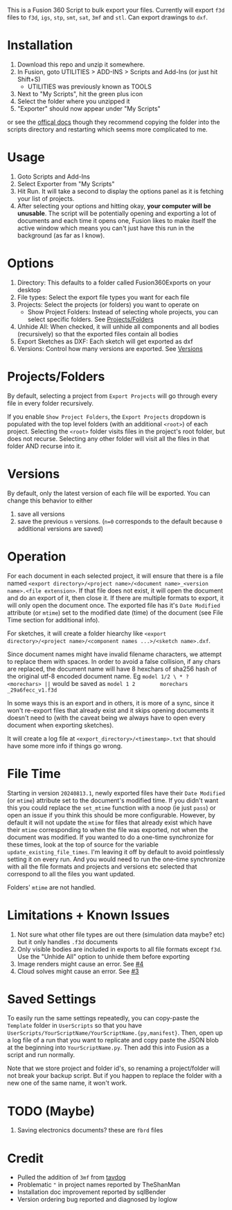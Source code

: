 This is a Fusion 360 Script to bulk export your files. Currently will export `f3d` files to `f3d`, `igs`, `stp`, `smt`, `sat`, `3mf` and `stl`. Can export drawings to `dxf`.

# Installation

1) Download this repo and unzip it somewhere.
2) In Fusion, goto UTILITIES > ADD-INS > Scripts and Add-Ins (or just hit Shift+S)
   * UTILITIES was previously known as TOOLS
3) Next to "My Scripts", hit the green plus icon
4) Select the folder where you unzipped it
5) "Exporter" should now appear under "My Scripts"

or see the [offical docs](https://www.autodesk.com/support/technical/article/caas/sfdcarticles/sfdcarticles/How-to-install-an-ADD-IN-and-Script-in-Fusion-360.html) though they recommend copying the folder into the scripts directory and restarting which seems more complicated to me.

# Usage

1) Goto Scripts and Add-Ins
2) Select Exporter from "My Scripts"
3) Hit Run. It will take a second to display the options panel as it is fetching your list of projects.
4) After selecting your options and hitting okay, **your computer will be unusable**. The script will be potentially opening and exporting a lot of documents and each time it opens one, Fusion likes to make itself the active window which means you can't just have this run in the background (as far as I know).

# Options

1) Directory: This defaults to a folder called Fusion360Exports on your desktop
2) File types: Select the export file types you want for each file
3) Projects: Select the projects (or folders) you want to operate on
    * Show Project Folders: Instead of selecting whole projects, you can select specific folders. See [Projects/Folders](#ProjectsFolders)
4) Unhide All: When checked, it will unhide all components and all bodies (recursively) so that the exported files contain all bodies
5) Export Sketches as DXF: Each sketch will get exported as dxf
6) Versions: Control how many versions are exported. See [Versions](#Versions)

# Projects/Folders

By default, selecting a project from `Export Projects` will go through every file in every folder recursively.

If you enable `Show Project Folders`, the `Export Projects` dropdown is populated with the top level folders (with an additional `<root>`) of each project. Selecting the `<root>` folder visits files in the project's root folder, but does not recurse. Selecting any other folder will visit all the files in that folder AND recurse into it.

# Versions

By default, only the latest version of each file will be exported. You can change this behavior to either
1) save all versions
2) save the previous `n` versions. (`n=0` corresponds to the default because `0` additional versions are saved)

# Operation

For each document in each selected project, it will ensure that there is a file named `<export directory>/<project name>/<document name>_<version name>.<file extension>`. If that file does not exist, it will open the document and do an export of it, then close it. If there are multiple formats to export, it will only open the document once. The exported file has it's `Date Modified` attribute (or `mtime`) set to the modified date (time) of the document (see File Time section for additional info).

For sketches, it will create a folder hiearchy like `<export directory>/<project name>/<component names ...>/<sketch name>.dxf`.

Since document names might have invalid filename characters, we attempt to replace them with spaces. In order to avoid a false collision, if any chars are replaced, the document name will have 8 hexchars of sha256 hash of the original utf-8 encoded document name. Eg `model 1/2 \ * ? <morechars> ||` would be saved as `model 1 2        morechars    _29a6fecc_v1.f3d`

In some ways this is an export and in others, it is more of a sync, since it won't re-export files that already exist and it skips opening documents it doesn't need to (with the caveat being we always have to open every document when exporting sketches).

It will create a log file at `<export_directory>/<timestamp>.txt` that should have some more info if things go wrong.

# File Time

Starting in version `20240813.1`, newly exported files have their `Date Modified` (or `mtime`) attribute set to the document's modified time. If you didn't want this you could replace the `set_mtime` function with a noop (ie just `pass`) or open an issue if you think this should be more configurable. However, by default it will not update the `mtime` for files that already exist which have their `mtime` corresponding to when the file was exported, not when the document was modified. If you wanted to do a one-time synchronize for these times, look at the top of source for the variable `update_existing_file_times`. I'm leaving it off by default to avoid pointlessly setting it on every run. And you would need to run the one-time synchronize with all the file formats and projects and versions etc selected that correspond to all the files you want updated.

Folders' `mtime` are not handled.

# Limitations + Known Issues

1) Not sure what other file types are out there (simulation data maybe? etc) but it only handles `.f3d` documents
2) Only visible bodies are included in exports to all file formats except `f3d`. Use the "Unhide All" option to unhide them before exporting
3) Image renders might cause an error. See [#4](https://github.com/aconz2/Fusion360Exporter/issues/4)
4) Cloud solves might cause an error. See [#3](https://github.com/aconz2/Fusion360Exporter/issues/3)

# Saved Settings

To easily run the same settings repeatedly, you can copy-paste the `Template` folder in `UserScripts` so that you have `UserScripts/YourScriptName/YourScriptName.{py,manifest}`. Then, open up a log file of a run that you want to replicate and copy paste the JSON blob at the beginning into `YourScriptName.py`. Then add this into Fusion as a script and run normally.

Note that we store project and folder id's, so renaming a project/folder will not break your backup script. But if you happen to replace the folder with a new one of the same name, it won't work.

# TODO (Maybe)

1) Saving electronics documents? these are `fbrd` files

# Credit

* Pulled the addition of `3mf` from [tavdog](https://github.com/tavdog/Fusion360Exporter)
* Problematic `"` in project names reported by TheShanMan
* Installation doc improvement reported by sqlBender
* Version ordering bug reported and diagnosed by loglow